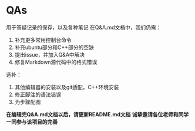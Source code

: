 # QAs
用于答疑记录的保存，以及各种笔记
在Q&A.md文档中，我们仍需：
1. 补充更多常用控制台命令
2. 补充ubuntu部分和C++部分的空缺
3. 提出issue，并加入Q&A中解决
4. 修复Markdown源代码中的格式错误

选补：
1. 其他编辑器的安装以及git适配，C++环境安装
2. 修正脚注的语法错误
3. 为步骤配图

**在编辑完Q&A.md文档以后，请更新README.md文档**
**诚挚邀请各位老师和同学一同参与该项目的完善**
